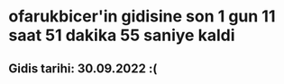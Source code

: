 # ofarukbicer'in gidisine son 1 gun 11 saat 51 dakika 55 saniye kaldi

## Gidis tarihi: 30.09.2022 :(